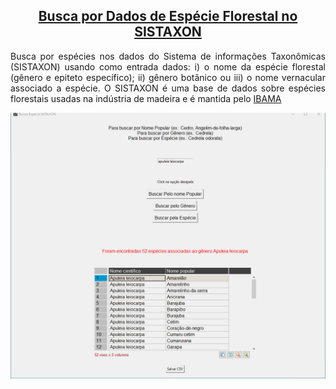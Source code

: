 <h2 style="text-align:center"><a href="http://www.ibama.gov.br/phocadownload/sinaflor/2022/2022-07-22_Lista_especies_DOF.csv">Busca por Dados de Espécie Florestal no SISTAXON</a></h2>
<p style="text-align:justify">Busca por espécies nos dados do Sistema de informações Taxonômicas (SISTAXON) usando como entrada dados: i) o nome da espécie florestal (gênero e epiteto específico); ii) gênero botânico ou iii) o nome vernacular associado a espécie. O SISTAXON é uma base de dados sobre espécies florestais usadas na indústria de madeira e é mantida pelo <a href="http://www.ibama.gov.br/index.php">IBAMA</a></p>
<img src="https://github.com/rcDeveloping/sistaxon/blob/main/output/sistaxon_Python.gif" style="align:center"></img>
